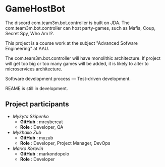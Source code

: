 # GameHostBot
The discord com.team3m.bot.controller is built on JDA.
The com.team3m.bot.controller can host party-games, such as Mafia, Coup, Secret Spy, Who Am I?.

This project is a course work at the subject "Advanced Sofware Engineering" at AAU.

The com.team3m.bot.controller will have monolithic architecture. If project will get too big or too many games will be added, it is likely to alter to microservices architecture.

Software development process — Test-driven development.

REAME is still in development.

## Project participants

- *Mykyta Skipenko* 
  - **GitHub** : mrcybercat
  - **Role** : Developer, QA
- *Mykhailo Zub*
  - **GitHub** : myzub
  - **Role** : Developer, Project Manager, DevOps
- *Marko Korovin*
  - **GitHub** : markondopolo
  - **Role** : Developer
